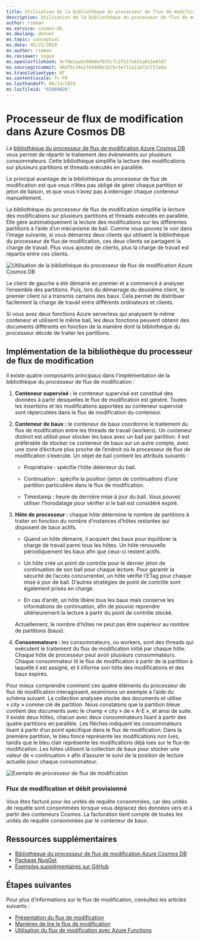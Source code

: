 ```yaml
---
title: Utilisation de la bibliothèque du processeur de flux de modification dans Azure Cosmos DB
description: Utilisation de la bibliothèque du processeur de flux de modification Azure Cosmos DB
author: rimman
ms.service: cosmos-db
ms.devlang: dotnet
ms.topic: conceptual
ms.date: 05/21/2019
ms.author: rimman
ms.reviewer: sngun
ms.openlocfilehash: 9cf9e1aabc0898ef025c7c2f517e631a812e67d7
ms.sourcegitcommit: d4dfbc34a1f03488e1b7bc5e711a11b72c717ada
ms.translationtype: HT
ms.contentlocale: fr-FR
ms.lasthandoff: 06/13/2019
ms.locfileid: "65969026"
---
```

# <a name="change-feed-processor-in-azure-cosmos-db"></a>Processeur de flux de modification dans Azure Cosmos DB 

La [bibliothèque du processeur de flux de modification Azure Cosmos DB](sql-api-sdk-dotnet-changefeed.md) vous permet de répartir le traitement des événements sur plusieurs consommateurs. Cette bibliothèque simplifie la lecture des modifications sur plusieurs partitions et threads exécutés en parallèle.

Le principal avantage de la bibliothèque du processeur de flux de modification est que vous n’êtes pas obligé de gérer chaque partition et jeton de liaison, et que vous n’avez pas à interroger chaque conteneur manuellement.

La bibliothèque du processeur de flux de modification simplifie la lecture des modifications sur plusieurs partitions et threads exécutés en parallèle. Elle gère automatiquement la lecture des modifications sur les différentes partitions à l’aide d’un mécanisme de bail. Comme vous pouvez le voir dans l’image suivante, si vous démarrez deux clients qui utilisent la bibliothèque du processeur de flux de modification, ces deux clients se partagent la charge de travail. Plus vous ajoutez de clients, plus la charge de travail est répartie entre ces clients.

![Utilisation de la bibliothèque du processeur de flux de modification Azure Cosmos DB](./media/change-feed-processor/change-feed-output.png)

Le client de gauche a été démarré en premier et a commencé à analyser l’ensemble des partitions. Puis, lors du démarrage du deuxième client, le premier client lui a transmis certains des baux. Cela permet de distribuer facilement la charge de travail entre différents ordinateurs et clients.

Si vous avez deux fonctions Azure serverless qui analysent le même conteneur et utilisent le même bail, les deux fonctions peuvent obtenir des documents différents en fonction de la manière dont la bibliothèque du processeur décide de traiter les partitions.

## <a name="implementing-the-change-feed-processor-library"></a>Implémentation de la bibliothèque du processeur de flux de modification

Il existe quatre composants principaux dans l’implémentation de la bibliothèque du processeur de flux de modification : 

1. **Conteneur supervisé :** le conteneur supervisé est constitué des données à partir desquelles le flux de modification est généré. Toutes les insertions et les modifications apportées au conteneur supervisé sont répercutées dans le flux de modification du conteneur.

1. **Conteneur de baux :** le conteneur de baux coordonne le traitement du flux de modification entre les threads de travail (workers). Un conteneur distinct est utilisé pour stocker les baux avec un bail par partition. Il est préférable de stocker ce conteneur de baux sur un autre compte, avec une zone d’écriture plus proche de l’endroit où le processeur de flux de modification s’exécute. Un objet de bail contient les attributs suivants :

   * Propriétaire : spécifie l’hôte détenteur du bail.

   * Continuation : spécifie la position (jeton de continuation) d’une partition particulière dans le flux de modification.

   * Timestamp : heure de dernière mise à jour du bail. Vous pouvez utiliser l’horodatage pour vérifier si le bail est considéré expiré.

1. **Hôte de processeur :** chaque hôte détermine le nombre de partitions à traiter en fonction du nombre d’instances d’hôtes restantes qui disposent de baux actifs.

   * Quand un hôte démarre, il acquiert des baux pour équilibrer la charge de travail parmi tous les hôtes. Un hôte renouvelle périodiquement les baux afin que ceux-ci restent actifs.

   * Un hôte crée un point de contrôle pour le dernier jeton de continuation de son bail pour chaque lecture. Pour garantir la sécurité de l’accès concurrentiel, un hôte vérifie l’ETag pour chaque mise à jour de bail. D’autres stratégies de point de contrôle sont également prises en charge.

   * En cas d’arrêt, un hôte libère tous les baux mais conserve les informations de continuation, afin de pouvoir reprendre ultérieurement la lecture à partir du point de contrôle stocké.

   Actuellement, le nombre d’hôtes ne peut pas être supérieur au nombre de partitions (baux).

1. **Consommateurs :** les consommateurs, ou workers, sont des threads qui exécutent le traitement du flux de modification initié par chaque hôte. Chaque hôte de processeur peut avoir plusieurs consommateurs. Chaque consommateur lit le flux de modification à partir de la partition à laquelle il est assigné, et il informe son hôte des modifications et des baux expirés.

Pour mieux comprendre comment ces quatre éléments du processeur de flux de modification interagissent, examinons un exemple à l’aide du schéma suivant. La collection analysée stocke des documents et utilise « city » comme clé de partition. Nous constatons que la partition bleue contient des documents avec le champ « city » de « A-E », et ainsi de suite. Il existe deux hôtes, chacun avec deux consommateurs lisant à partir des quatre partitions en parallèle. Les flèches indiquent les consommateurs lisant à partir d’un point spécifique dans le flux de modification. Dans la première partition, le bleu foncé représente les modifications non lues, tandis que le bleu clair représente les modifications déjà lues sur le flux de modification. Les hôtes utilisent la collection de baux pour stocker une valeur de « continuation » afin d’assurer le suivi de la position de lecture actuelle pour chaque consommateur.

![Exemple de processeur de flux de modification](./media/change-feed-processor/changefeedprocessor.png)

### <a name="change-feed-and-provisioned-throughput"></a>Flux de modification et débit provisionné

Vous êtes facturé pour les unités de requête consommées, car des unités de requête sont consommées lorsque vous déplacez des données vers et à partir des conteneurs Cosmos. La facturation tient compte de toutes les unités de requête consommées par le conteneur de baux.

## <a name="additional-resources"></a>Ressources supplémentaires

* [Bibliothèque du processeur de flux de modification Azure Cosmos DB](sql-api-sdk-dotnet-changefeed.md)
* [Package NugGet](https://www.nuget.org/packages/Microsoft.Azure.DocumentDB.ChangeFeedProcessor/)
* [Exemples supplémentaires sur GitHub](https://github.com/Azure/azure-documentdb-dotnet/tree/master/samples/ChangeFeedProcessor)

## <a name="next-steps"></a>Étapes suivantes

Pour plus d’informations sur le flux de modification, consultez les articles suivants :

* [Présentation du flux de modification](change-feed.md)
* [Manières de lire le flux de modification](read-change-feed.md)
* [Utilisation du flux de modification avec Azure Functions](change-feed-functions.md)
